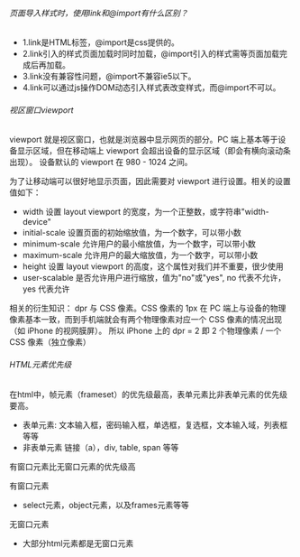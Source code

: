 ###### 页面导入样式时，使用link和@import有什么区别？
- 1.link是HTML标签，@import是css提供的。
- 2.link引入的样式页面加载时同时加载，@import引入的样式需等页面加载完成后再加载。
- 3.link没有兼容性问题，@import不兼容ie5以下。
- 4.link可以通过js操作DOM动态引入样式表改变样式，而@import不可以。

###### 视区窗口viewport
viewport 就是视区窗口，也就是浏览器中显示网页的部分。PC 端上基本等于设备显示区域，但在移动端上 viewport 会超出设备的显示区域（即会有横向滚动条出现）。
设备默认的 viewport 在 980 - 1024 之间。

为了让移动端可以很好地显示页面，因此需要对 viewport 进行设置。相关的设置值如下：
- width	设置 layout viewport 的宽度，为一个正整数，或字符串"width-device"
- initial-scale	设置页面的初始缩放值，为一个数字，可以带小数
- minimum-scale	允许用户的最小缩放值，为一个数字，可以带小数
- maximum-scale	允许用户的最大缩放值，为一个数字，可以带小数
- height	设置 layout viewport 的高度，这个属性对我们并不重要，很少使用
- user-scalable	是否允许用户进行缩放，值为"no"或"yes", no 代表不允许，yes 代表允许

相关的衍生知识： dpr 与 CSS 像素。CSS 像素的 1px 在 PC 端上与设备的物理像素基本一致，而到手机端就会有两个物理像素对应一个 CSS 像素的情况出现（如 iPhone 的视网膜屏）。
所以 iPhone 上的 dpr = 2 即 2 个物理像素 / 一个 CSS 像素（独立像素）

###### HTML元素优先级
在html中，帧元素（frameset）的优先级最高，表单元素比非表单元素的优先级要高。
- 表单元素:
文本输入框，密码输入框，单选框，复选框，文本输入域，列表框等等
- 非表单元素
链接（a），div, table, span 等等

有窗口元素比无窗口元素的优先级高

有窗口元素

- select元素，object元素，以及frames元素等等

无窗口元素
- 大部分html元素都是无窗口元素
